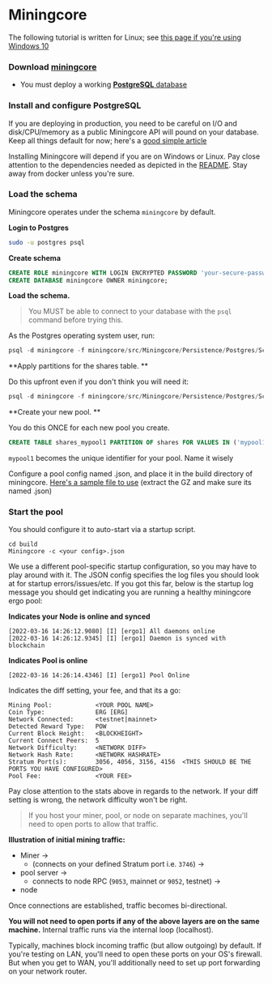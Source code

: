 # Miningcore

The following tutorial is written for Linux; see [this page if you're using Windows 10](pool_win.md)

### Download [miningcore](https://github.com/oliverw/miningcore)  

- You must deploy a working [**PostgreSQL** database](https://www.postgresql.org/download/)

### Install and configure PostgreSQL

If you are deploying in production, you need to be careful on I/O and disk/CPU/memory as a public Miningcore API will pound on your database. Keep all things default for now; here's a [good simple article](https://www.postgresqltutorial.com/install-postgresql/)

Installing Miningcore will depend if you are on Windows or Linux. Pay close attention to the dependencies needed as depicted in the [README](https://github.com/oliverw/miningcore/blob/master/README.md). Stay away from docker unless you're sure. 

### Load the schema  

Miningcore operates under the schema `miningcore` by default.  

**Login to Postgres** 

```bash
sudo -u postgres psql
```

**Create schema**

```SQL
CREATE ROLE miningcore WITH LOGIN ENCRYPTED PASSWORD 'your-secure-password';
CREATE DATABASE miningcore OWNER miningcore;
```

**Load the schema.** 

> You MUST be able to connect to your database with the `psql` command before trying this.  

As the Postgres operating system user, run:

```SQL
psql -d miningcore -f miningcore/src/Miningcore/Persistence/Postgres/Scripts/createdb.sql
```

**Apply partitions for the shares table. **

Do this upfront even if you don't think you will need it:

```SQL
psql -d miningcore -f miningcore/src/Miningcore/Persistence/Postgres/Scripts/createdb_postgresql_11_appendix.sql
```

**Create your new pool. **

You do this ONCE for each new pool you create. 

```SQL
CREATE TABLE shares_mypool1 PARTITION OF shares FOR VALUES IN ('mypool1');
```

`mypool1` becomes the unique identifier for your pool. Name it wisely 

Configure a pool config named <something>.json, and place it in the build directory of miningcore.  [Here's a sample file to use](https://www.getblok.io/wp-content/uploads/2022/03/ergo1.zip)  (extract the GZ and make sure its named <something>.json)



### Start the pool 

You should configure it to auto-start via a startup script. 

```
cd build
Miningcore -c <your config>.json
```

We use a different pool-specific startup configuration, so you may have to play around with it. The JSON config specifies the log files you should look at for startup errors/issues/etc. If you got this far, below is the startup log message you should get indicating you are running a healthy miningcore ergo pool:

**Indicates your Node is online and synced**

```
[2022-03-16 14:26:12.9080] [I] [ergo1] All daemons online
[2022-03-16 14:26:12.9345] [I] [ergo1] Daemon is synced with blockchain
```

**Indicates Pool is online**
```
[2022-03-16 14:26:14.4346] [I] [ergo1] Pool Online
```
Indicates the diff setting, your fee, and that its a go:
```
Mining Pool:            <YOUR POOL NAME>
Coin Type:              ERG [ERG]
Network Connected:      <testnet|mainnet>
Detected Reward Type:   POW
Current Block Height:   <BLOCKHEIGHT>
Current Connect Peers:  5
Network Difficulty:     <NETWORK DIFF>
Network Hash Rate:      <NETWORK HASHRATE>
Stratum Port(s):        3056, 4056, 3156, 4156  <THIS SHOULD BE THE PORTS YOU HAVE CONFIGURED>
Pool Fee:               <YOUR FEE>
```

Pay close attention to the stats above in regards to the network. If your diff setting is wrong, the network difficulty won't be right.

> If you host your miner, pool, or node on separate machines, you'll need to open ports to allow that traffic.

**Illustration of initial mining traffic:**

- Miner -> 
    - (connects on your defined Stratum port i.e. `3746`) -> 
- pool server -> 
    - connects to node RPC (`9053`, mainnet or `9052`, testnet) -> 
- node
  
Once connections are established, traffic becomes bi-directional.

**You will not need to open ports if any of the above layers are on the same machine.**  Internal traffic runs via the internal loop (localhost). 

Typically, machines block incoming traffic (but allow outgoing) by default. If you're testing on LAN, you'll need to open these ports on your OS's firewall. But when you get to WAN, you'll additionally need to set up port forwarding on your network router.